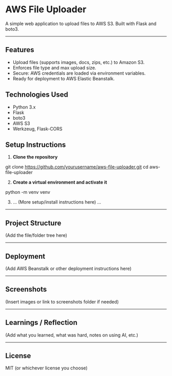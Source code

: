 # AWS File Uploader

A simple web application to upload files to AWS S3. Built with Flask and boto3.

---

## Features

- Upload files (supports images, docs, zips, etc.) to Amazon S3.
- Enforces file type and max upload size.
- Secure: AWS credentials are loaded via environment variables.
- Ready for deployment to AWS Elastic Beanstalk.

## Technologies Used

- Python 3.x
- Flask
- boto3
- AWS S3
- Werkzeug, Flask-CORS

## Setup Instructions

1. **Clone the repository**

git clone https://github.com/yourusername/aws-file-uploader.git
cd aws-file-uploader

2. **Create a virtual environment and activate it**

python -m venv venv

3. ... (More setup/install instructions here) ...

---

## Project Structure

(Add the file/folder tree here)

---

## Deployment

(Add AWS Beanstalk or other deployment instructions here)

---

## Screenshots

(Insert images or link to screenshots folder if needed)

---

## Learnings / Reflection

(Add what you learned, what was hard, notes on using AI, etc.)

---

## License

MIT (or whichever license you choose)

